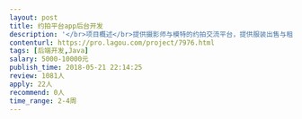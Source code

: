 ```yaml
---                
layout: post       
title: 约拍平台app后台开发           
description: '</br>项目概述</br>提供摄影师与模特的约拍交流平台，提供服装出售与租借服务。</br>主要功能点</br>约拍需求的发布，图片社区的发帖，评论，话题。</br>可参考app</br>小红书（社区部分类小红书形式）</br>人员要求</br>会java或者php，有成熟相关开发经验。</br>'     
contenturl: https://pro.lagou.com/project/7976.html      
tags: [后端开发,Java]            
salary: 5000-10000元          
publish_time: 2018-05-21 22:14:25         
review: 1081人                   
apply: 22人                   
recommend: 0人                   
time_range: 2-4周              
---                 
```

